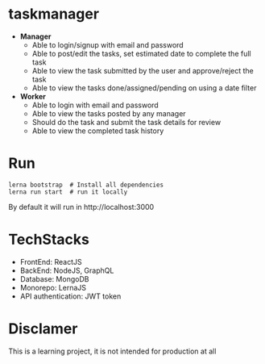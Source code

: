 # taskmanager  
* **Manager**
  - Able to login/signup with email and password
  - Able to post/edit the tasks, set estimated date to complete the full task
  - Able to view the task submitted by the user and approve/reject the task
  -  Able to view the tasks done/assigned/pending on using a date filter  
* **Worker**
  - Able to login with email and password
  - Able to view the tasks posted by any manager
  - Should do the task and submit the task details for review
  - Able to view the completed task history
# Run
```
lerna bootstrap  # Install all dependencies
lerna run start  # run it locally 
```
By default it will run in http://localhost:3000
# TechStacks
  - FrontEnd: ReactJS
  - BackEnd: NodeJS, GraphQL
  - Database: MongoDB
  - Monorepo: LernaJS
  - API authentication: JWT token
  
# Disclamer
This is a learning project, it is not intended for production at all
